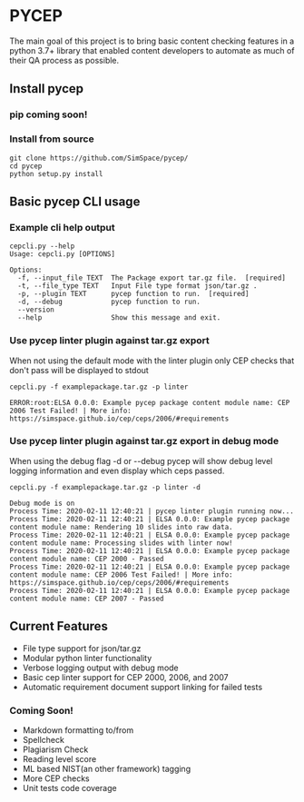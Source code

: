 # PYCEP

The main goal of this project is to bring basic content checking features in a python 3.7+ library that enabled content developers to automate as much of their QA process as possible.

## Install pycep

### pip coming soon!

### Install from source

    git clone https://github.com/SimSpace/pycep/
    cd pycep 
    python setup.py install

## Basic pycep CLI usage

### Example cli help output

    cepcli.py --help
    Usage: cepcli.py [OPTIONS]
    
    Options:
      -f, --input_file TEXT  The Package export tar.gz file.  [required]
      -t, --file_type TEXT   Input File type format json/tar.gz .
      -p, --plugin TEXT      pycep function to run.  [required]
      -d, --debug            pycep function to run.
      --version
      --help                 Show this message and exit.

### Use pycep linter plugin against tar.gz export
When not using the default mode with the linter plugin only CEP checks that don't pass will be displayed to stdout

    cepcli.py -f examplepackage.tar.gz -p linter 
    
    ERROR:root:ELSA 0.0.0: Example pycep package content module name: CEP 2006 Test Failed! | More info: https://simspace.github.io/cep/ceps/2006/#requirements

### Use pycep linter plugin against tar.gz export in debug mode
When using the debug flag -d or --debug pycep will show debug level logging information and even display which ceps passed.

    cepcli.py -f examplepackage.tar.gz -p linter -d
    
    Debug mode is on
    Process Time: 2020-02-11 12:40:21 | pycep linter plugin running now...
    Process Time: 2020-02-11 12:40:21 | ELSA 0.0.0: Example pycep package content module name: Rendering 10 slides into raw data.
    Process Time: 2020-02-11 12:40:21 | ELSA 0.0.0: Example pycep package content module name: Processing slides with linter now!
    Process Time: 2020-02-11 12:40:21 | ELSA 0.0.0: Example pycep package content module name: CEP 2000 - Passed
    Process Time: 2020-02-11 12:40:21 | ELSA 0.0.0: Example pycep package content module name: CEP 2006 Test Failed! | More info: https://simspace.github.io/cep/ceps/2006/#requirements
    Process Time: 2020-02-11 12:40:21 | ELSA 0.0.0: Example pycep package content module name: CEP 2007 - Passed
    
## Current Features

-   File type support for json/tar.gz 
-   Modular python linter functionality 
-   Verbose logging output with debug mode
-   Basic cep linter support for CEP 2000, 2006, and 2007
-   Automatic requirement document support linking for failed tests

### Coming Soon!

-   Markdown formatting to/from
-   Spellcheck
-   Plagiarism Check
-   Reading level score
-   ML based NIST(an other framework) tagging
-   More CEP checks
-   Unit tests code coverage